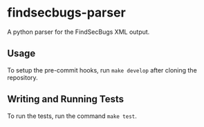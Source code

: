# findsecbugs-parser

A python parser for the FindSecBugs XML output.

## Usage

To setup the pre-commit hooks, run `make develop` after cloning the repository.

## Writing and Running Tests

To run the tests, run the command `make test`.
